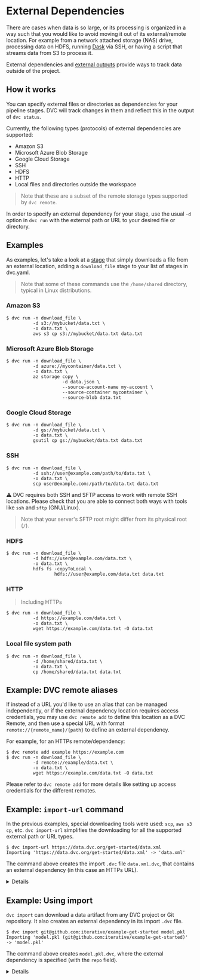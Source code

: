 # External Dependencies

There are cases when data is so large, or its processing is organized in a way
such that you would like to avoid moving it out of its external/remote location.
For example from a network attached storage (NAS) drive, processing data on
HDFS, running [Dask](https://dask.org/) via SSH, or having a script that streams
data from S3 to process it.

External <abbr>dependencies</abbr> and
[external outputs](/doc/user-guide/managing-external-data) provide ways to track
data outside of the <abbr>project</abbr>.

## How it works

You can specify external files or directories as dependencies for your pipeline
stages. DVC will track changes in them and reflect this in the output of
`dvc status`.

Currently, the following types (protocols) of external dependencies are
supported:

- Amazon S3
- Microsoft Azure Blob Storage
- Google Cloud Storage
- SSH
- HDFS
- HTTP
- Local files and directories outside the <abbr>workspace</abbr>

> Note that these are a subset of the remote storage types supported by
> `dvc remote`.

In order to specify an external <abbr>dependency</abbr> for your stage, use the
usual `-d` option in `dvc run` with the external path or URL to your desired
file or directory.

## Examples

As examples, let's take a look at a [stage](/doc/command-reference/run) that
simply downloads a file from an external location, adding a `download_file`
stage to your list of stages in dvc.yaml.

> Note that some of these commands use the `/home/shared` directory, typical in
> Linux distributions.

### Amazon S3

```dvc
$ dvc run -n download_file \
          -d s3://mybucket/data.txt \
          -o data.txt \
          aws s3 cp s3://mybucket/data.txt data.txt
```

### Microsoft Azure Blob Storage

```dvc
$ dvc run -n download_file \
          -d azure://mycontainer/data.txt \
          -o data.txt \
          az storage copy \
                     -d data.json \
                     --source-account-name my-account \
                     --source-container mycontainer \
                     --source-blob data.txt
```

### Google Cloud Storage

```dvc
$ dvc run -n download_file \
          -d gs://mybucket/data.txt \
          -o data.txt \
          gsutil cp gs://mybucket/data.txt data.txt
```

### SSH

```dvc
$ dvc run -n download_file \
          -d ssh://user@example.com/path/to/data.txt \
          -o data.txt \
          scp user@example.com:/path/to/data.txt data.txt
```

⚠️ DVC requires both SSH and SFTP access to work with remote SSH locations.
Please check that you are able to connect both ways with tools like `ssh` and
`sftp` (GNU/Linux).

> Note that your server's SFTP root might differ from its physical root (`/`).

### HDFS

```dvc
$ dvc run -n download_file \
          -d hdfs://user@example.com/data.txt \
          -o data.txt \
          hdfs fs -copyToLocal \
                  hdfs://user@example.com/data.txt data.txt
```

### HTTP

> Including HTTPs

```dvc
$ dvc run -n download_file \
          -d https://example.com/data.txt \
          -o data.txt \
          wget https://example.com/data.txt -O data.txt
```

### Local file system path

```dvc
$ dvc run -n download_file \
          -d /home/shared/data.txt \
          -o data.txt \
          cp /home/shared/data.txt data.txt
```

## Example: DVC remote aliases

If instead of a URL you'd like to use an alias that can be managed
independently, or if the external dependency location requires access
credentials, you may use `dvc remote add` to define this location as a DVC
Remote, and then use a special URL with format `remote://{remote_name}/{path}`
to define an external dependency.

For example, for an HTTPs remote/dependency:

```dvc
$ dvc remote add example https://example.com
$ dvc run -n download_file \
          -d remote://example/data.txt \
          -o data.txt \
          wget https://example.com/data.txt -O data.txt
```

Please refer to `dvc remote add` for more details like setting up access
credentials for the different remotes.

## Example: `import-url` command

In the previous examples, special downloading tools were used: `scp`,
`aws s3 cp`, etc. `dvc import-url` simplifies the downloading for all the
supported external path or URL types.

```dvc
$ dvc import-url https://data.dvc.org/get-started/data.xml
Importing 'https://data.dvc.org/get-started/data.xml' -> 'data.xml'
```

The command above creates the import `.dvc` file `data.xml.dvc`, that contains
an external dependency (in this case an HTTPs URL).

<details>

### Expand to see resulting .dvc file

```yaml
# ...
deps:
  - etag: '"f432e270cd634c51296ecd2bc2f5e752-5"'
    path: https://data.dvc.org/get-started/data.xml
outs:
  - md5: a304afb96060aad90176268345e10355
    path: data.xml
    cache: true
    metric: false
    persist: false
```

DVC checks the headers returned by the server, looking for a strong
[ETag](https://en.wikipedia.org/wiki/HTTP_ETag) or a
[Content-MD5](https://tools.ietf.org/html/rfc1864) header, and uses it to
determine whether the source has changed and we need to download the file again.

</details>

## Example: Using import

`dvc import` can download a <abbr>data artifact</abbr> from any <abbr>DVC
project</abbr> or Git repository. It also creates an external dependency in its
import `.dvc` file.

```dvc
$ dvc import git@github.com:iterative/example-get-started model.pkl
Importing 'model.pkl (git@github.com:iterative/example-get-started)'
-> 'model.pkl'
```

The command above creates `model.pkl.dvc`, where the external dependency is
specified (with the `repo` field).

<details>

### Expand to see resulting .dvc file

```yaml
# ...
deps:
  - path: model.pkl
    repo:
      url: git@github.com:iterative/example-get-started
      rev_lock: 6c73875a5f5b522f90b5afa9ab12585f64327ca7
outs:
  - md5: 3863d0e317dee0a55c4e59d2ec0eef33
    path: model.pkl
    cache: true
    metric: false
    persist: false
```

The `url` and `rev_lock` subfields under `repo` are used to save the origin and
[version](https://git-scm.com/docs/revisions) of the dependency, respectively.

</details>
